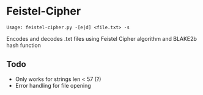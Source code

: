 # Feistel-Cipher

```Usage: feistel-cipher.py -[e|d] <file.txt> -s```

Encodes and decodes .txt files using Feistel Cipher algorithm and BLAKE2b 
hash function

## Todo
- Only works for strings len < 57 (?)
- Error handling for file opening